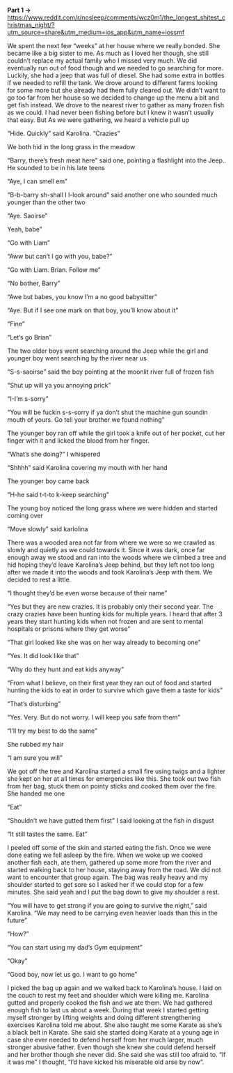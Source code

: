 **Part 1 ->** https://www.reddit.com/r/nosleep/comments/wcz0m1/the_longest_shitest_christmas_night/?utm_source=share&utm_medium=ios_app&utm_name=iossmf

We spent the next few “weeks” at her house where we really bonded. She became like a big sister to me. As much as I loved her though, she still couldn’t replace my actual family who I missed very much. We did eventually run out of food though and we needed to go searching for more. Luckily, she had a jeep that was full of diesel. She had some extra in bottles if we needed to refill the tank. We drove around to different farms looking for some more but she already had them fully cleared out. We didn’t want to go too far from her house so we decided to change up the menu a bit and get fish instead. We drove to the nearest river to gather as many frozen fish as we could. I had never been fishing before but I knew it wasn’t usually that easy. But As we were gathering, we heard a vehicle pull up

“Hide. Quickly” said Karolina. “Crazies”

We both hid in the long grass in the meadow

“Barry, there’s fresh meat here” said one, pointing a flashlight into the Jeep.. He sounded to be in his late teens

“Aye, I can smell em”

“B-b-barry sh-shall I l-look around” said another one who sounded much younger than the other two

“Aye. Saoirse”

Yeah, babe”

“Go with Liam”

“Aww but can’t I go with you, babe?”

“Go with Liam. Brian. Follow me”

“No bother, Barry”

“Awe but babes, you know I’m a no good babysitter”

“Aye. But if I see one mark on that boy, you’ll know about it”

“Fine”

“Let’s go Brian”

The two older boys went searching around the Jeep while the girl and younger boy went searching by the river near us

“S-s-saoirse” said the boy pointing at the moonlit river full of frozen fish

“Shut up will ya you annoying prick”

“I-I’m s-sorry”

“You will be fuckin s-s-sorry if ya don’t shut the machine gun soundin mouth of yours. Go tell your brother we found nothing”

The younger boy ran off while the girl took a knife out of her pocket, cut her finger with it and licked the blood from her finger. 

“What’s she doing?” I whispered

“Shhhh” said Karolina covering my mouth with her hand

The younger boy came back

“H-he said t-t-to k-keep searching”

The young boy noticed the long grass where we were hidden and started coming over

“Move slowly” said karlolina

There was a wooded area not far from where we were so we crawled as slowly and quietly as we could towards it. Since it was dark, once far enough away we stood and ran into the woods where we climbed a tree and hid hoping they’d leave Karolina’s Jeep behind, but they left not too long after we made it into the woods and took Karolina’s Jeep with them. We decided to rest a little. 

“I thought they’d be even worse because of their name”

“Yes but they are new crazies. It is probably only their second year. The crazy crazies have been hunting kids for multiple years. I heard that after 3 years they start hunting kids when not frozen and are sent to mental hospitals or prisons where they get worse”

“That girl looked like she was on her way already to becoming one”

“Yes. It did look like that”

“Why do they hunt and eat kids anyway”

“From what I believe, on their first year they ran out of food and started hunting the kids to eat in order to survive which gave them a taste for kids”

“That’s disturbing”

“Yes. Very. But do not worry. I will keep you safe from them”

“I’ll try my best to do the same”

She rubbed my hair

“I am sure you will” 

We got off the tree and Karolina started a small fire using twigs and a lighter she kept on her at all times for emergencies like this. She took out two fish from her bag, stuck them on pointy sticks and cooked them over the fire. She handed me one

“Eat”

“Shouldn’t we have gutted them first” I said looking at the fish in disgust

“It still tastes the same. Eat”

I peeled off some of the skin and started eating the fish. Once we were done eating we fell asleep by the fire. When we woke up we cooked another fish each, ate them, gathered up some more from the river and started walking back to her house, staying away from the road. We did not want to encounter that group again. The bag was really heavy and my shoulder started to get sore so I asked her if we could stop for a few minutes. She said yeah and I put the bag down to give my shoulder a rest. 

“You will have to get strong if you are going to survive the night,” said Karolina. “We may need to be carrying even heavier loads than this in the future”

“How?” 

“You can start using my dad’s Gym equipment”

“Okay”

“Good boy, now let us go. I want to go home”

I picked the bag up again and we walked back to Karolina’s house. I laid on the couch to rest my feet and shoulder which were killing me. Karolina gutted and properly cooked the fish and we ate them. We had gathered enough fish to last us about a week. During that week I started getting myself stronger by lifting weights and doing different strengthening exercises Karolina told me about. She also taught me some Karate as she’s a black belt in Karate. She said she started doing Karate at a young age in case she ever needed to defend herself from her much larger, much stronger abusive father. Even though she knew she could defend herself and her brother though she never did. She said she was still too afraid to. “If it was me” I thought, “I’d have kicked his miserable old arse by now”.